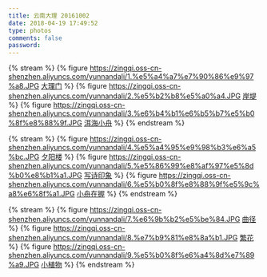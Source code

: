 ```yaml
---
title: 云南大理 20161002
date: 2018-04-19 17:49:52
type: photos
comments: false
password:
---
```





{% stream %}
{% figure 
https://zingqi.oss-cn-shenzhen.aliyuncs.com/yunnandali/1.%e5%a4%a7%e7%90%86%e9%97%a8.JPG
[大理门](https://zingqi.oss-cn-shenzhen.aliyuncs.com/yunnandali/1.%e5%a4%a7%e7%90%86%e9%97%a8.JPG)
%}
{% figure 
https://zingqi.oss-cn-shenzhen.aliyuncs.com/yunnandali/2.%e5%b2%b8%e5%a0%a4.JPG
[岸堤](https://zingqi.oss-cn-shenzhen.aliyuncs.com/yunnandali/2.%e5%b2%b8%e5%a0%a4.JPG)
%}
{% figure 
https://zingqi.oss-cn-shenzhen.aliyuncs.com/yunnandali/3.%e6%b4%b1%e6%b5%b7%e5%b0%8f%e8%88%9f.JPG
[洱海小舟](https://zingqi.oss-cn-shenzhen.aliyuncs.com/yunnandali/3.%e6%b4%b1%e6%b5%b7%e5%b0%8f%e8%88%9f.JPG)
%}
{% endstream %}


{% stream %}
{% figure 
https://zingqi.oss-cn-shenzhen.aliyuncs.com/yunnandali/4.%e5%a4%95%e9%98%b3%e6%a5%bc.JPG
[夕阳楼](https://zingqi.oss-cn-shenzhen.aliyuncs.com/yunnandali/4.%e5%a4%95%e9%98%b3%e6%a5%bc.JPG)
%}
{% figure 
https://zingqi.oss-cn-shenzhen.aliyuncs.com/yunnandali/5.%e5%86%99%e8%af%97%e5%8d%b0%e8%b1%a1.JPG
[写诗印象](https://zingqi.oss-cn-shenzhen.aliyuncs.com/yunnandali/5.%e5%86%99%e8%af%97%e5%8d%b0%e8%b1%a1.JPG)
%}
{% figure 
https://zingqi.oss-cn-shenzhen.aliyuncs.com/yunnandali/6.%e5%b0%8f%e8%88%9f%e5%9c%a8%e6%8f%a1.JPG
[小舟在握](https://zingqi.oss-cn-shenzhen.aliyuncs.com/yunnandali/6.%e5%b0%8f%e8%88%9f%e5%9c%a8%e6%8f%a1.JPG)
%}
{% endstream %}


{% stream %}
{% figure 
https://zingqi.oss-cn-shenzhen.aliyuncs.com/yunnandali/7.%e6%9b%b2%e5%be%84.JPG
[曲径](https://zingqi.oss-cn-shenzhen.aliyuncs.com/yunnandali/7.%e6%9b%b2%e5%be%84.JPG)
%}
{% figure 
https://zingqi.oss-cn-shenzhen.aliyuncs.com/yunnandali/8.%e7%b9%81%e8%8a%b1.JPG
[繁花](https://zingqi.oss-cn-shenzhen.aliyuncs.com/yunnandali/8.%e7%b9%81%e8%8a%b1.JPG)
%}
{% figure 
https://zingqi.oss-cn-shenzhen.aliyuncs.com/yunnandali/9.%e5%b0%8f%e6%a4%8d%e7%89%a9.JPG
[小植物](https://zingqi.oss-cn-shenzhen.aliyuncs.com/yunnandali/9.%e5%b0%8f%e6%a4%8d%e7%89%a9.JPG)
%}
{% endstream %}
